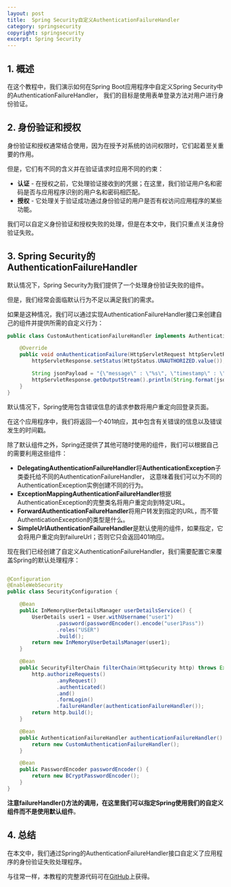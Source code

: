 ```yaml
---
layout: post
title:  Spring Security自定义AuthenticationFailureHandler
category: springsecurity
copyright: springsecurity
excerpt: Spring Security
---
```


## 1. 概述

在这个教程中，我们演示如何在Spring Boot应用程序中自定义Spring Security中的AuthenticationFailureHandler，
我们的目标是使用表单登录方法对用户进行身份验证。

## 2. 身份验证和授权

身份验证和授权通常结合使用，因为在授予对系统的访问权限时，它们起着至关重要的作用。

但是，它们有不同的含义并在验证请求时应用不同的约束：

+ **认证** - 在授权之前，它处理验证接收到的凭据；在这里，我们验证用户名和密码是否与应用程序识别的用户名和密码相匹配。
+ **授权** - 它处理关于验证成功通过身份验证的用户是否有权访问应用程序的某些功能。

我们可以自定义身份验证和授权失败的处理，但是在本文中，我们只重点关注身份验证失败。

## 3. Spring Security的AuthenticationFailureHandler

默认情况下，Spring Security为我们提供了一个处理身份验证失败的组件。

但是，我们经常会面临默认行为不足以满足我们的需求。

如果是这种情况，我们可以通过实现AuthenticationFailureHandler接口来创建自己的组件并提供所需的自定义行为：

```java
public class CustomAuthenticationFailureHandler implements AuthenticationFailureHandler {

    @Override
    public void onAuthenticationFailure(HttpServletRequest httpServletRequest, HttpServletResponse httpServletResponse, AuthenticationException e) throws IOException {
        httpServletResponse.setStatus(HttpStatus.UNAUTHORIZED.value());

        String jsonPayload = "{\"message\" : \"%s\", \"timestamp\" : \"%s\" }";
        httpServletResponse.getOutputStream().println(String.format(jsonPayload, e.getMessage(), Calendar.getInstance().getTime()));
    }
}
```

默认情况下，Spring使用包含错误信息的请求参数将用户重定向回登录页面。

在这个应用程序中，我们将返回一个401响应，其中包含有关错误的信息以及错误发生的时间戳。

除了默认组件之外，Spring还提供了其他可随时使用的组件，我们可以根据自己的需要利用这些组件：

+ **DelegatingAuthenticationFailureHandler**将**AuthenticationException**子类委托给不同的AuthenticationFailureHandler，
  这意味着我们可以为不同的AuthenticationException实例创建不同的行为。
+ **ExceptionMappingAuthenticationFailureHandler**根据AuthenticationException的完整类名将用户重定向到特定URL。
+ **ForwardAuthenticationFailureHandler**将用户转发到指定的URL，而不管AuthenticationException的类型是什么。
+ **SimpleUrlAuthenticationFailureHandler**是默认使用的组件，如果指定，它会将用户重定向到failureUrl；否则它只会返回401响应。

现在我们已经创建了自定义AuthenticationFailureHandler，我们需要配置它来覆盖Spring的默认处理程序：

```java

@Configuration
@EnableWebSecurity
public class SecurityConfiguration {

    @Bean
    public InMemoryUserDetailsManager userDetailsService() {
        UserDetails user1 = User.withUsername("user1")
                .password(passwordEncoder().encode("user1Pass"))
                .roles("USER")
                .build();
        return new InMemoryUserDetailsManager(user1);
    }

    @Bean
    public SecurityFilterChain filterChain(HttpSecurity http) throws Exception {
        http.authorizeRequests()
                .anyRequest()
                .authenticated()
                .and()
                .formLogin()
                .failureHandler(authenticationFailureHandler());
        return http.build();
    }

    @Bean
    public AuthenticationFailureHandler authenticationFailureHandler() {
        return new CustomAuthenticationFailureHandler();
    }

    @Bean
    public PasswordEncoder passwordEncoder() {
        return new BCryptPasswordEncoder();
    }
}
```

**注意failureHandler()方法的调用，在这里我们可以指定Spring使用我们的自定义组件而不是使用默认组件**。

## 4. 总结

在本文中，我们通过Spring的AuthenticationFailureHandler接口自定义了应用程序的身份验证失败处理程序。

与往常一样，本教程的完整源代码可在[GitHub](https://github.com/tuyucheng7/taketoday-tutorial4j/tree/master/spring-security-modules)上获得。